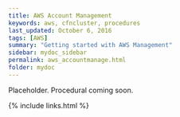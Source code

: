 ```yaml
---
title: AWS Account Management
keywords: aws, cfncluster, procedures
last_updated: October 6, 2016
tags: [AWS]
summary: "Getting started with AWS Management"
sidebar: mydoc_sidebar
permalink: aws_accountmanage.html
folder: mydoc
---
```


Placeholder. Procedural coming soon. 

{% include links.html %}
